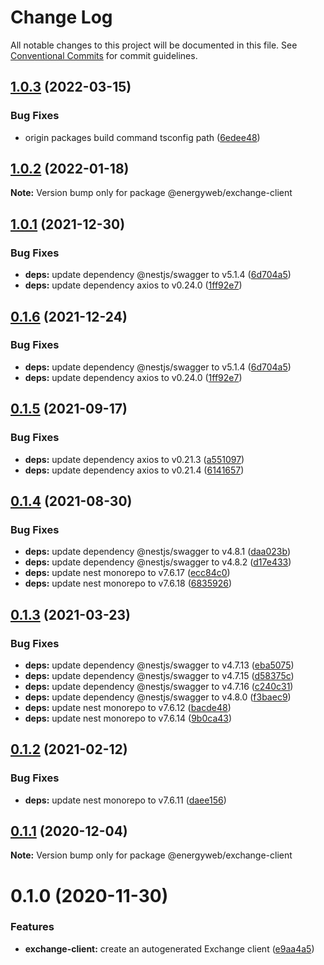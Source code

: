 # Change Log

All notable changes to this project will be documented in this file.
See [Conventional Commits](https://conventionalcommits.org) for commit guidelines.

## [1.0.3](https://github.com/energywebfoundation/origin/compare/@energyweb/exchange-client@1.0.2...@energyweb/exchange-client@1.0.3) (2022-03-15)


### Bug Fixes

* origin packages build command tsconfig path ([6edee48](https://github.com/energywebfoundation/origin/commit/6edee483e61102f14015a9c1b1b6df4f607e25c9))





## [1.0.2](https://github.com/energywebfoundation/origin/compare/@energyweb/exchange-client@1.0.1...@energyweb/exchange-client@1.0.2) (2022-01-18)

**Note:** Version bump only for package @energyweb/exchange-client





## [1.0.1](https://github.com/energywebfoundation/origin/compare/@energyweb/exchange-client@0.1.5...@energyweb/exchange-client@1.0.1) (2021-12-30)


### Bug Fixes

* **deps:** update dependency @nestjs/swagger to v5.1.4 ([6d704a5](https://github.com/energywebfoundation/origin/commit/6d704a56e59550e9076cbf42151045e29579ef88))
* **deps:** update dependency axios to v0.24.0 ([1ff92e7](https://github.com/energywebfoundation/origin/commit/1ff92e7297ff0bcdb54704b327f1e3d719e9e029))





## [0.1.6](https://github.com/energywebfoundation/origin/compare/@energyweb/exchange-client@0.1.5...@energyweb/exchange-client@0.1.6) (2021-12-24)


### Bug Fixes

* **deps:** update dependency @nestjs/swagger to v5.1.4 ([6d704a5](https://github.com/energywebfoundation/origin/commit/6d704a56e59550e9076cbf42151045e29579ef88))
* **deps:** update dependency axios to v0.24.0 ([1ff92e7](https://github.com/energywebfoundation/origin/commit/1ff92e7297ff0bcdb54704b327f1e3d719e9e029))





## [0.1.5](https://github.com/energywebfoundation/origin/compare/@energyweb/exchange-client@0.1.4...@energyweb/exchange-client@0.1.5) (2021-09-17)


### Bug Fixes

* **deps:** update dependency axios to v0.21.3 ([a551097](https://github.com/energywebfoundation/origin/commit/a551097195e4cbc2cddc7cc4329bea76ae203158))
* **deps:** update dependency axios to v0.21.4 ([6141657](https://github.com/energywebfoundation/origin/commit/6141657651a0212d45a6d09511916d4a247aeb25))





## [0.1.4](https://github.com/energywebfoundation/origin/compare/@energyweb/exchange-client@0.1.3...@energyweb/exchange-client@0.1.4) (2021-08-30)


### Bug Fixes

* **deps:** update dependency @nestjs/swagger to v4.8.1 ([daa023b](https://github.com/energywebfoundation/origin/commit/daa023bdcd20b78aa3dd8af966c8127b57b9d9ad))
* **deps:** update dependency @nestjs/swagger to v4.8.2 ([d17e433](https://github.com/energywebfoundation/origin/commit/d17e433f1fa2a07ea50bd26b423652670436c6ae))
* **deps:** update nest monorepo to v7.6.17 ([ecc84c0](https://github.com/energywebfoundation/origin/commit/ecc84c0ce3d2d2e47ebe7c667d53adbc6fdd9f6b))
* **deps:** update nest monorepo to v7.6.18 ([6835926](https://github.com/energywebfoundation/origin/commit/6835926dff7764d275b2006084e344c37948b7fa))





## [0.1.3](https://github.com/energywebfoundation/origin/compare/@energyweb/exchange-client@0.1.2...@energyweb/exchange-client@0.1.3) (2021-03-23)


### Bug Fixes

* **deps:** update dependency @nestjs/swagger to v4.7.13 ([eba5075](https://github.com/energywebfoundation/origin/commit/eba5075f1578f2ae9d382cc4a955487eaa50d3bb))
* **deps:** update dependency @nestjs/swagger to v4.7.15 ([d58375c](https://github.com/energywebfoundation/origin/commit/d58375c74ffc3de71381e7bab7d65b5040340f6d))
* **deps:** update dependency @nestjs/swagger to v4.7.16 ([c240c31](https://github.com/energywebfoundation/origin/commit/c240c31cba4af09d322426ef09e80e89ea561f5d))
* **deps:** update dependency @nestjs/swagger to v4.8.0 ([f3baec9](https://github.com/energywebfoundation/origin/commit/f3baec98c786542549f87b0d5f2e8c3d425ea638))
* **deps:** update nest monorepo to v7.6.12 ([bacde48](https://github.com/energywebfoundation/origin/commit/bacde48160b73749f5e476b73bbafcef55902aba))
* **deps:** update nest monorepo to v7.6.14 ([9b0ca43](https://github.com/energywebfoundation/origin/commit/9b0ca4312c548681e752ba0e49d0a5a03350ae2e))





## [0.1.2](https://github.com/energywebfoundation/origin/compare/@energyweb/exchange-client@0.1.1...@energyweb/exchange-client@0.1.2) (2021-02-12)


### Bug Fixes

* **deps:** update nest monorepo to v7.6.11 ([daee156](https://github.com/energywebfoundation/origin/commit/daee156b9c315c527311f0c78ffbdf4226b6785a))





## [0.1.1](https://github.com/energywebfoundation/origin/compare/@energyweb/exchange-client@0.1.0...@energyweb/exchange-client@0.1.1) (2020-12-04)

**Note:** Version bump only for package @energyweb/exchange-client





# 0.1.0 (2020-11-30)


### Features

* **exchange-client:** create an autogenerated Exchange client ([e9aa4a5](https://github.com/energywebfoundation/origin/commit/e9aa4a5bc36186adfc09850753d938c28e289f0c))

